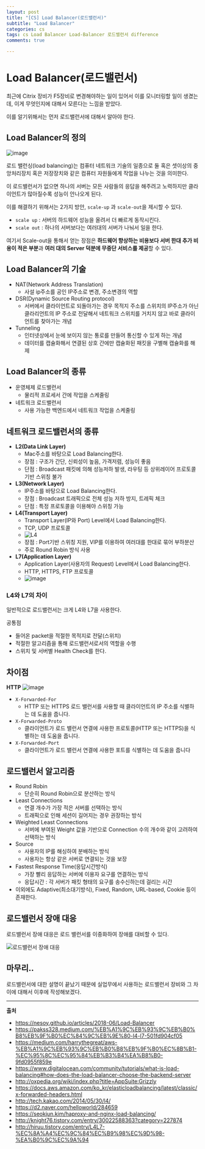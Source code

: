 ```yaml
---
layout: post
title: "[CS] Load Balancer(로드밸런서)"
subtitle: "Load Balancer"
categories: cs
tags: cs Load Balancer Load-Balancer 로드밸런서 difference 
comments: true

---
```


# Load Balancer(로드밸런서)

최근에 Citrix 장비가 F5장비로 변경해야하는 일이 있어서 이를 모니터링할 일이 생겼는데, 이게 무엇인지에 대해서 모른다는 느낌을 받았다.

이를 알기위해서는 먼저 로드밸런서에 대해서 알아야 한다.

## Load Balancer의 정의

![image](https://user-images.githubusercontent.com/42582516/96366790-ea592c80-1184-11eb-9110-838bc94fcd5b.png)

로드 밸런싱(load balancing)는 컴퓨터 네트워크 기술의 일종으로 둘 혹은 셋이상의 중앙처리장치 혹은 저장장치와 같은 컴퓨터 자원들에게 작업을 나누는 것을 의미한다.

이 로드밸런서가 없으면 하나의 서버는 모든 사람들의 응답을 해주려고 노력하지만 클라이언트가 많아질수록 성능이 안나오게 된다.

이를 해결하기 위해서는 2가지 방안, `scale-up` 과 `scale-out`을 제시할 수 있다. 
- `scale up` : 서버의 하드웨어 성능을 올려서 더 빠르게 동작시킨다.
- `scale out` : 하나의 서버보다는 여러대의 서버가 나눠서 일을 한다.

여기서 Scale-out을 통해서 얻는 장점은 **하드웨어 향상하는 비용보다 서버 한대 추가 비용이 적은 부분**과 **여러 대의 Server 덕분에 무중단 서비스를 제공**할 수 있다.

## Load Balancer의 기술

- NAT(Network Address Translation)
  - 사설 ip주소를 공인 IP주소로 변경, 주소변경의 역할
- DSR(Dynamic Source Routing protocol)
  - 서버에서 클라이언트로 되돌아가는 경우 목적지 주소를 스위치의 IP주소가 아닌 클라리언트의 IP 주소로 전달해서 네트워크 스위치를 거치지 않고 바로 클라이언트를 찾아가는 개념
- Tunneling
  - 인터넷상에서 눈에 보이지 않는 통로를 만들어 통신할 수 있게 하는 개념
  - 데이터를 캡슐화해서 연결된 상호 간에만 캡슐화된 패킷을 구별해 캡슐화를 해제

## Load Balancer의 종류

- 운영체제 로드밸런서
  - 물리적 프로세서 간에 작업을 스케줄링
- 네트워크 로드밸런서
  - 사용 가능한 백엔드에서 네트워크 작업을 스케줄링

## 네트워크 로드밸런서의 종류

- **L2(Data Link Layer)**
  - Mac주소를 바탕으로 Load Balancing한다.
  - 장점 : 구조가 간단, 신뢰성이 높음, 가격저렴, 성능이 좋음
  - 단점 : Broadcast 패킷에 의해 성능저하 발생, 라우팅 등 상위레이어 프로토콜 기반 스위칭 불가
- **L3(Network Layer)**
  - IP주소를 바탕으로 Load Balancing한다.
  - 장점 : Broadcast 트래픽으로 전체 성능 저하 방지, 트레픽 체크
  - 단점 : 특정 프로토콜을 이용해야 스위칭 가능
- **L4(Transport Layer)**
  - Transport Layer(IP와 Port) Level에서 Load Balancing한다.
  - TCP, UDP 프로토콜
  - ![L4](https://user-images.githubusercontent.com/42582516/97098680-35ae9600-16c3-11eb-8950-1a68a84016de.png)
  - 장점 : Port기반 스위칭 지원, VIP를 이용하여 여러대를 한대로 묶어 부하분산
  - 주로 Round Robin 방식 사용
- **L7(Application Layer)**
  - Application Layer(사용자의 Request) Level에서 Load Balancing한다.
  - HTTP, HTTPS, FTP 프로토콜
  - ![image](https://user-images.githubusercontent.com/42582516/97098729-d2713380-16c3-11eb-8824-86a033ffa960.png)

### L4와 L7의 차이

일반적으로 로드밸런서는 크게 L4와 L7을 사용한다.

공통점
- 들어온 packet을 적절한 목적지로 전달(스위치)
- 적절한 알고리즘을 통해 로드밸런서로서의 역할을 수행
- 스위치 및 서버별 Health Check를 한다.

차이점
- 

**HTTP**
![image](https://user-images.githubusercontent.com/42582516/97098788-6cd17700-16c4-11eb-9705-fe3150b62645.png)
- `X-Forwarded-For`
  - HTTP 또는 HTTPS 로드 밸런서를 사용할 때 클라이언트의 IP 주소를 식별하는 데 도움을 줍니다.
- `X-Forwarded-Proto`
  - 클라이언트가 로드 밸런서 연결에 사용한 프로토콜(HTTP 또는 HTTPS)을 식별하는 데 도움을 줍니다.
- `X-Forwarded-Port`
  - 클라이언트가 로드 밸런서 연결에 사용한 포트를 식별하는 데 도움을 줍니다


## 로드밸런서 알고리즘

- Round Robin
  - 단순히 Round Robin으로 분산하는 방식
- Least Connections
  - 연결 개수가 가장 적은 서버를 선택하는 방식
  - 트래픽으로 인해 세션이 길어지는 경우 권장하는 방식
- Weighted Least Connections
  - 서버에 부여된 Weight 값을 기반으로 Connection 수의 개수와 같이 고려하여 선택하는 방식
- Source
  - 사용자의 IP를 해싱하여 분배하는 방식
  - 사용자는 항상 같은 서버로 연결되는 것을 보장
- Fastest Response Time(응답시간방식)
  - 가장 빨리 응답하는 서버에 이용자 요구를 연결하는 방식
  - 응답시간 : 각 서버가 패킷 형태의 요구를 송수신하는데 걸리는 시간
- 이외에도 Adaptive(최소대기방식), Fixed, Random, URL-based, Cookie 등이 존재한다.

## 로드밸런서 장애 대응

로드밸런서 장애 대응은 로드 밸런서를 이중화하여 장애를 대비할 수 있다.

![로드밸런서 장애 대응](https://user-images.githubusercontent.com/42582516/97099076-c8513400-16c7-11eb-8be0-57e02faabfec.gif)


## 마무리..

로드밸런서에 대한 설명이 끝났기 때문에 실업무에서 사용하는 로드밸런서 장비와 그 차이에 대해서 이후에 작성해보겠다.


---

**출처**

- https://nesoy.github.io/articles/2018-06/Load-Balancer
- https://pakss328.medium.com/%EB%A1%9C%EB%93%9C%EB%B0%B8%EB%9F%B0%EC%84%9C%EB%9E%80-l4-l7-501fd904cf05
- https://medium.com/harrythegreat/aws-%EB%A1%9C%EB%93%9C%EB%B0%B8%EB%9F%B0%EC%8B%B1-%EC%95%8C%EC%95%84%EB%B3%B4%EA%B8%B0-9fd0955f859e
- https://www.digitalocean.com/community/tutorials/what-is-load-balancing#how-does-the-load-balancer-choose-the-backend-server
- http://oxpedia.org/wiki/index.php?title=AppSuite:Grizzly
- https://docs.aws.amazon.com/ko_kr/elasticloadbalancing/latest/classic/x-forwarded-headers.html
- http://tech.kakao.com/2014/05/30/l4/
- https://d2.naver.com/helloworld/284659
- https://seokjun.kim/haproxy-and-nginx-load-balancing/
- http://knight76.tistory.com/entry/30022588363?category=227874
- http://hiruu.tistory.com/entry/L4L7-%EC%8A%A4%EC%9C%84%EC%B9%98%EC%9D%98-%EA%B0%9C%EC%9A%94
